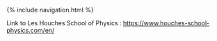 {% include navigation.html %}

Link to Les Houches School of Physics : https://www.houches-school-physics.com/en/

